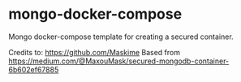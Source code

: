# mongo-docker-compose
Mongo docker-compose template for creating a secured container. 

Credits to: https://github.com/Maskime
Based from https://medium.com/@MaxouMask/secured-mongodb-container-6b602ef67885


